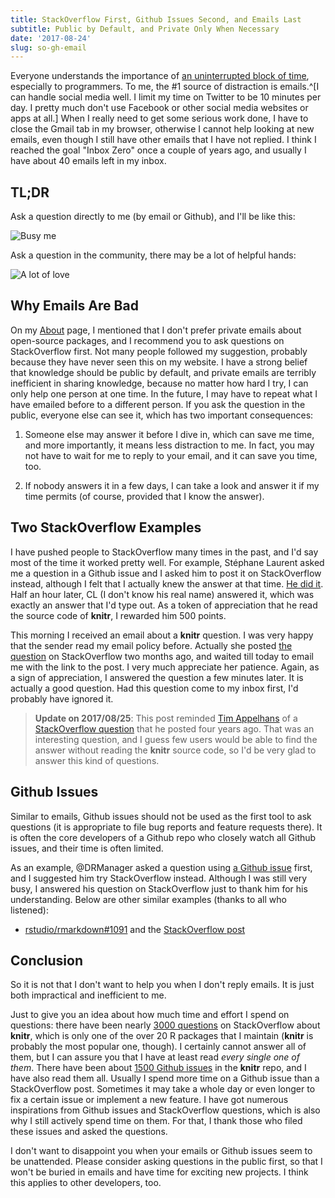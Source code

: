 ```yaml
---
title: StackOverflow First, Github Issues Second, and Emails Last
subtitle: Public by Default, and Private Only When Necessary
date: '2017-08-24'
slug: so-gh-email
---
```


Everyone understands the importance of [an uninterrupted block of time](http://heeris.id.au/2013/this-is-why-you-shouldnt-interrupt-a-programmer/), especially to programmers. To me, the #1 source of distraction is emails.^[I can handle social media well. I limit my time on Twitter to be 10 minutes per day. I pretty much don't use Facebook or other social media websites or apps at all.] When I really need to get some serious work done, I have to close the Gmail tab in my browser, otherwise I cannot help looking at new emails, even though I still have other emails that I have not replied. I think I reached the goal "Inbox Zero" once a couple of years ago, and usually I have about 40 emails left in my inbox.

## TL;DR

Ask a question directly to me (by email or Github), and I'll be like this:

![Busy me](https://slides.yihui.name/gif/repeat-smoke.gif)

Ask a question in the community, there may be a lot of helpful hands:

![A lot of love](https://slides.yihui.name/gif/cat-hands.gif)

## Why Emails Are Bad

On my [About](/en/about/) page, I mentioned that I don't prefer private emails about open-source packages, and I recommend you to ask questions on StackOverflow first. Not many people followed my suggestion, probably because they have never seen this on my website. I have a strong belief that knowledge should be public by default, and private emails are terribly inefficient in sharing knowledge, because no matter how hard I try, I can only help one person at one time. In the future, I may have to repeat what I have emailed before to a different person. If you ask the question in the public, everyone else can see it, which has two important consequences:

1. Someone else may answer it before I dive in, which can save me time, and more importantly, it means less distraction to me. In fact, you may not have to wait for me to reply to your email, and it can save you time, too.

1. If nobody answers it in a few days, I can take a look and answer it if my time permits (of course, provided that I know the answer).

## Two StackOverflow Examples

I have pushed people to StackOverflow many times in the past, and I'd say most of the time it worked pretty well. For example, Stéphane Laurent asked me a question in a Github issue and I asked him to post it on StackOverflow instead, although I felt that I actually knew the answer at that time. [He did it](https://stackoverflow.com/q/45409750/559676). Half an hour later, CL (I don't know his real name) answered it, which was exactly an answer that I'd type out. As a token of appreciation that he read the source code of **knitr**, I rewarded him 500 points.

This morning I received an email about a **knitr** question. I was very happy that the sender read my email policy before. Actually she posted [the question](https://stackoverflow.com/q/44656046/559676) on StackOverflow two months ago, and waited till today to email me with the link to the post. I very much appreciate her patience. Again, as a sign of appreciation, I answered the question a few minutes later. It is actually a good question. Had this question come to my inbox first, I'd probably have ignored it.

> **Update on 2017/08/25**: This post reminded [Tim Appelhans](https://twitter.com/TimSalabim3/status/900962571024441345) of a [StackOverflow question](https://stackoverflow.com/q/17502050/559676) that he posted four years ago. That was an interesting question, and I guess few users would be able to find the answer without reading the **knitr** source code, so I'd be very glad to answer this kind of questions.

## Github Issues

Similar to emails, Github issues should not be used as the first tool to ask questions (it is appropriate to file bug reports and feature requests there). It is often the core developers of a Github repo who closely watch all Github issues, and their time is often limited. 

As an example, @DRManager asked a question using [a Github issue](https://github.com/rstudio/bookdown/issues/468) first, and I suggested him try StackOverflow instead. Although I was still very busy, I answered his question on StackOverflow just to thank him for his understanding. Below are other similar examples (thanks to all who listened):

- [rstudio/rmarkdown#1091](https://github.com/rstudio/rmarkdown/issues/1091) and the [StackOverflow post](https://stackoverflow.com/q/46666212/559676)

## Conclusion

So it is not that I don't want to help you when I don't reply emails. It is just both impractical and inefficient to me.

Just to give you an idea about how much time and effort I spend on questions: there have been nearly [3000 questions](https://stackoverflow.com/questions/tagged/knitr) on StackOverflow about **knitr**, which is only one of the over 20 R packages that I maintain (**knitr** is probably the most popular one, though). I certainly cannot answer all of them, but I can assure you that I have at least read _every single one of them_. There have been about [1500 Github issues](https://github.com/yihui/knitr/issues) in the **knitr** repo, and I have also read them all. Usually I spend more time on a Github issue than a StackOverflow post. Sometimes it may take a whole day or even longer to fix a certain issue or implement a new feature. I have got numerous inspirations from Github issues and StackOverflow questions, which is also why I still actively spend time on them. For that, I thank those who filed these issues and asked the questions.

I don't want to disappoint you when your emails or Github issues seem to be unattended. Please consider asking questions in the public first, so that I won't be buried in emails and have time for exciting new projects. I think this applies to other developers, too.
